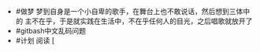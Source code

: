 - #做梦 梦到自身是一个小自卑的歌手，在舞台上也不敢说话，然后想到三体中的 主不在乎，于是就实践在生活中，不在乎任何人的目光，之后唱歌就放开了
- #gitbash中文乱码问题
- #计划 阅读 [